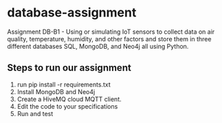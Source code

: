 # database-assignment
Assignment DB-B1 - Using or simulating IoT sensors to collect data on air quality, temperature, humidity, and other factors and store them in three different databases SQL, MongoDB, and Neo4j all using Python. 

## Steps to run our assignment 

1. run pip install -r requirements.txt
2. Install MongoDB and Neo4j
3. Create a HiveMQ cloud MQTT client.
4. Edit the code to your specifications
5. Run and test  
